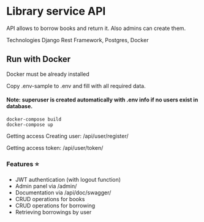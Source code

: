 # Library service API

API allows to borrow books and return it. Also admins can create them.

Technologies
Django Rest Framework,
Postgres,
Docker

## Run with Docker
Docker must be already installed

Copy .env-sample to .env and fill with all required data.
#### Note: superuser is created automatically with .env info if no users exist in database.

```shell 
docker-compose build
docker-compose up
```


Getting access
Creating user: /api/user/register/

Getting access token: /api/user/token/


### Features ⭐
- JWT authentication (with logout function)
- Admin panel via /admin/
- Documentation via /api/doc/swagger/
- CRUD operations for books
- CRUD operations for borrowing
- Retrieving borrowings by user
